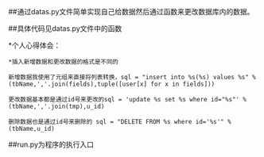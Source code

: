 ##通过datas.py文件简单实现自己给数据然后通过函数来更改数据库内的数据。

##具体代码见datas.py文件中的函数

*个人心得体会：

	*插入新增数据和更改数据的格式是不同的

	新增数据我使用了元组来直接将列表转换，sql = "insert into %s(%s) values %s" %(tbName,','.join(fields),tuple([user[x] for x in fields]))

	更改数据基本都是通过id号来更改的sql = 'update %s set %s where id="%s"' %(tbName,','.join(tmp),u_id)
	
	删除数据也是通过id号来删除的 sql = "DELETE FROM %s where id='%s'" %(tbName,u_id)
##run.py为程序的执行入口
